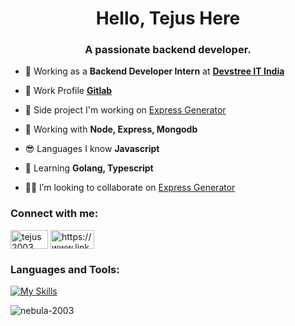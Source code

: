 <h1 align="center">Hello, Tejus Here</h1>
<h3 align="center">A passionate backend developer.</h3>


-   💼 Working as a **Backend Developer Intern** at [**Devstree IT India**](https://www.devstree.com/)

-   📝 Work Profile [**Gitlab**](https://git.devstree.com/tejus.devstree)

-   🔭 Side project I'm working on [Express Generator](https://github.com/Nebula-2003/generator)

-   🌱 Working with **Node, Express, Mongodb**

-   😎 Languages I know **Javascript**

-   🌠 Learning **Golang, Typescript**

-   🙋‍♂️ I’m looking to collaborate on [Express Generator](https://github.com/Nebula-2003/generator)

<h3 align="left">Connect with me:</h3>
<p align="left">
<a href="https://twitter.com/tejus2003" target="blank"><img align="center" src="https://img.shields.io/badge/Twitter-1DA1F2?style=for-the-badge&logo=twitter&logoColor=white" alt="tejus2003" height="30" width="60" /></a>
<a href="https://www.linkedin.com/in/tejus-raghavendra/" target="blank"><img align="center" src="https://img.shields.io/badge/LinkedIn-0077B5?style=for-the-badge&logo=linkedin&logoColor=white" alt="https://www.linkedin.com/in/tejus-raghavendra/" height="30" width="70" /></a>
</p>

<h3 align="left">Languages and Tools:</h3>

[![My Skills](https://skillicons.dev/icons?i=express,js,nodejs,mongodb,postman,gitlab,git,vscode)](https://skillicons.dev)

<p><img align="center" src="https://github-readme-stats.vercel.app/api/top-langs?username=nebula-2003&show_icons=true&locale=en&layout=compact" alt="nebula-2003" /></p>
